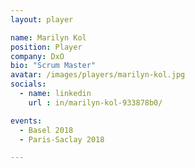 ```yaml
---
layout: player

name: Marilyn Kol
position: Player
company: DxO
bio: "Scrum Master"
avatar: /images/players/marilyn-kol.jpg
socials:
  - name: linkedin
    url : in/marilyn-kol-933878b0/

events:
  - Basel 2018
  - Paris-Saclay 2018

---
```

